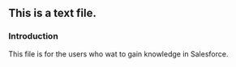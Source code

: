 ## This is a text file.
### Introduction

This file is for the users who wat to gain knowledge in Salesforce. 